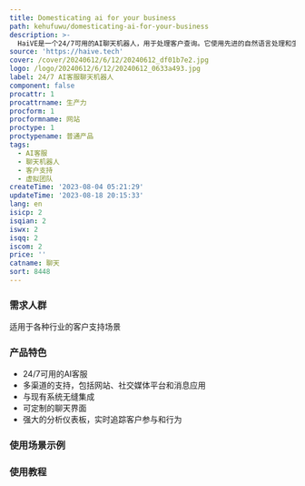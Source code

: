 ```yaml
---
title: Domesticating ai for your business
path: kehufuwu/domesticating-ai-for-your-business
description: >-
  HaiVE是一个24/7可用的AI聊天机器人，用于处理客户查询。它使用先进的自然语言处理和生成式AI，为销售前、产品上线和产品/服务支持提供多渠道的虚拟AI团队，以实现始终如一的卓越客户体验。我们的AI机器人可以根据您的需求进行定制，并与您喜欢的工具集成，例如Zendesk、Freshworks等。所有的对话和生成的知识产权完全属于您自己。
source: 'https://haive.tech'
cover: /cover/20240612/6/12/20240612_df01b7e2.jpg
logo: /logo/20240612/6/12/20240612_0633a493.jpg
label: 24/7 AI客服聊天机器人
component: false
procattr: 1
procattrname: 生产力
procform: 1
procformname: 网站
proctype: 1
proctypename: 普通产品
tags:
  - AI客服
  - 聊天机器人
  - 客户支持
  - 虚拟团队
createTime: '2023-08-04 05:21:29'
updateTime: '2023-08-18 20:15:33'
lang: en
isicp: 2
isqian: 2
iswx: 2
isqq: 2
iscom: 2
price: ''
catname: 聊天
sort: 8448
---
```




### 需求人群
适用于各种行业的客户支持场景

### 产品特色
- 24/7可用的AI客服
- 多渠道的支持，包括网站、社交媒体平台和消息应用
- 与现有系统无缝集成
- 可定制的聊天界面
- 强大的分析仪表板，实时追踪客户参与和行为

### 使用场景示例


### 使用教程


  
